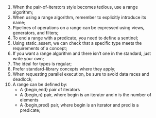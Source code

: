 1. When the pair-of-iterators style becomes tedious, use a range algorithm;
2. When using a range algorithm, remember to explicitly introduce its name;
3. Pipelines of operations on a range can be expressed using views, generators, and filters;
4. To end a range with a predicate, you need to define a sentinel;
5. Using static_assert, we can check that a specific type meets the requirements of a concept;
6. If you want a range algorithm and there isn’t one in the standard, just write your own;
7. The ideal for types is regular;
8. Prefer standard-library concepts where they apply;
9. When requesting parallel execution, be sure to avoid data races and deadlock;
10. A range can be defined by:
    - A {begin,end} pair of iterators
    - A {begin,n} pair, where begin is an iterator and n is the number of elements
    - A {begin,pred} pair, where begin is an iterator and pred is a predicate; 